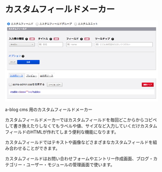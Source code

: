 # カスタムフィールドメーカー

<img src="./screenshot.png" />

a-blog cms 用のカスタムフィールドメーカー

カスタムフィールドメーカーではカスタムフィールドを毎回どこからからコピペして書き換えたりしなくてもラベルや値、サイズなど入力していくだけカスタムフィールドのHTMLが作れてしまう便利な機能になります。

カスタムフィールドではテキストや画像などさまざまなカスタムフィールドを組み合わせることができます。

カスタムフィールドはお問い合わせフォームやエントリー作成画面、ブログ・カテゴリー・ユーザー・モジュールの管理画面で使います。
